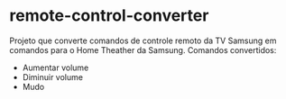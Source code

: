 # remote-control-converter

Projeto que converte comandos de controle remoto da TV Samsung em comandos para o Home Theather da Samsung.
Comandos convertidos:
- Aumentar volume
- Diminuir volume
- Mudo
